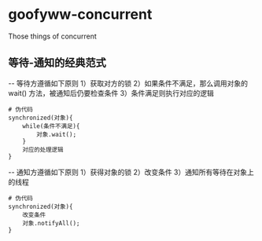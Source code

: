 # goofyww-concurrent
Those things of concurrent

## 等待-通知的经典范式

-- 等待方遵循如下原则
1）获取对方的锁
2）如果条件不满足，那么调用对象的 wait() 方法，被通知后仍要检查条件
3）条件满足则执行对应的逻辑

```
# 伪代码
synchronized(对象){
    while(条件不满足){
        对象.wait();
    }
    对应的处理逻辑
}
```

-- 通知方遵循如下原则
1）获得对象的锁
2）改变条件
3）通知所有等待在对象上的线程

```
# 伪代码
synchronized(对象){
    改变条件
    对象.notifyAll();
}
```